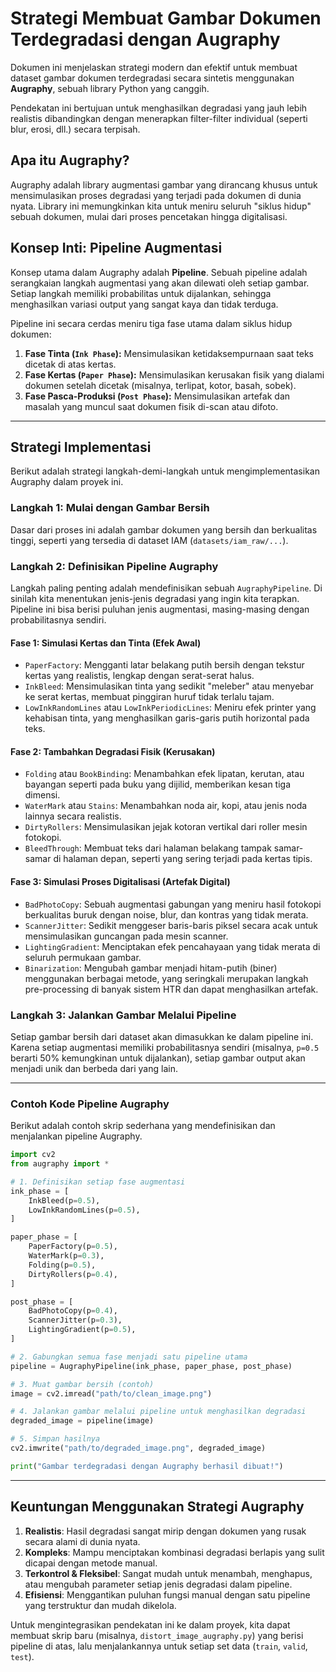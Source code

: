# Strategi Membuat Gambar Dokumen Terdegradasi dengan Augraphy

Dokumen ini menjelaskan strategi modern dan efektif untuk membuat dataset gambar dokumen terdegradasi secara sintetis menggunakan **Augraphy**, sebuah library Python yang canggih.

Pendekatan ini bertujuan untuk menghasilkan degradasi yang jauh lebih realistis dibandingkan dengan menerapkan filter-filter individual (seperti blur, erosi, dll.) secara terpisah.

## Apa itu Augraphy?

Augraphy adalah library augmentasi gambar yang dirancang khusus untuk mensimulasikan proses degradasi yang terjadi pada dokumen di dunia nyata. Library ini memungkinkan kita untuk meniru seluruh "siklus hidup" sebuah dokumen, mulai dari proses pencetakan hingga digitalisasi.

## Konsep Inti: Pipeline Augmentasi

Konsep utama dalam Augraphy adalah **Pipeline**. Sebuah pipeline adalah serangkaian langkah augmentasi yang akan dilewati oleh setiap gambar. Setiap langkah memiliki probabilitas untuk dijalankan, sehingga menghasilkan variasi output yang sangat kaya dan tidak terduga.

Pipeline ini secara cerdas meniru tiga fase utama dalam siklus hidup dokumen:

1.  **Fase Tinta (`Ink Phase`):** Mensimulasikan ketidaksempurnaan saat teks dicetak di atas kertas.
2.  **Fase Kertas (`Paper Phase`):** Mensimulasikan kerusakan fisik yang dialami dokumen setelah dicetak (misalnya, terlipat, kotor, basah, sobek).
3.  **Fase Pasca-Produksi (`Post Phase`):** Mensimulasikan artefak dan masalah yang muncul saat dokumen fisik di-scan atau difoto.

---

## Strategi Implementasi

Berikut adalah strategi langkah-demi-langkah untuk mengimplementasikan Augraphy dalam proyek ini.

### Langkah 1: Mulai dengan Gambar Bersih

Dasar dari proses ini adalah gambar dokumen yang bersih dan berkualitas tinggi, seperti yang tersedia di dataset IAM (`datasets/iam_raw/...`).

### Langkah 2: Definisikan Pipeline Augraphy

Langkah paling penting adalah mendefinisikan sebuah `AugraphyPipeline`. Di sinilah kita menentukan jenis-jenis degradasi yang ingin kita terapkan. Pipeline ini bisa berisi puluhan jenis augmentasi, masing-masing dengan probabilitasnya sendiri.

#### Fase 1: Simulasi Kertas dan Tinta (Efek Awal)

-   `PaperFactory`: Mengganti latar belakang putih bersih dengan tekstur kertas yang realistis, lengkap dengan serat-serat halus.
-   `InkBleed`: Mensimulasikan tinta yang sedikit "meleber" atau menyebar ke serat kertas, membuat pinggiran huruf tidak terlalu tajam.
-   `LowInkRandomLines` atau `LowInkPeriodicLines`: Meniru efek printer yang kehabisan tinta, yang menghasilkan garis-garis putih horizontal pada teks.

#### Fase 2: Tambahkan Degradasi Fisik (Kerusakan)

-   `Folding` atau `BookBinding`: Menambahkan efek lipatan, kerutan, atau bayangan seperti pada buku yang dijilid, memberikan kesan tiga dimensi.
-   `WaterMark` atau `Stains`: Menambahkan noda air, kopi, atau jenis noda lainnya secara realistis.
-   `DirtyRollers`: Mensimulasikan jejak kotoran vertikal dari roller mesin fotokopi.
-   `BleedThrough`: Membuat teks dari halaman belakang tampak samar-samar di halaman depan, seperti yang sering terjadi pada kertas tipis.

#### Fase 3: Simulasi Proses Digitalisasi (Artefak Digital)

-   `BadPhotoCopy`: Sebuah augmentasi gabungan yang meniru hasil fotokopi berkualitas buruk dengan noise, blur, dan kontras yang tidak merata.
-   `ScannerJitter`: Sedikit menggeser baris-baris piksel secara acak untuk mensimulasikan guncangan pada mesin scanner.
-   `LightingGradient`: Menciptakan efek pencahayaan yang tidak merata di seluruh permukaan gambar.
-   `Binarization`: Mengubah gambar menjadi hitam-putih (biner) menggunakan berbagai metode, yang seringkali merupakan langkah pre-processing di banyak sistem HTR dan dapat menghasilkan artefak.

### Langkah 3: Jalankan Gambar Melalui Pipeline

Setiap gambar bersih dari dataset akan dimasukkan ke dalam pipeline ini. Karena setiap augmentasi memiliki probabilitasnya sendiri (misalnya, `p=0.5` berarti 50% kemungkinan untuk dijalankan), setiap gambar output akan menjadi unik dan berbeda dari yang lain.

---

### Contoh Kode Pipeline Augraphy

Berikut adalah contoh skrip sederhana yang mendefinisikan dan menjalankan pipeline Augraphy.

```python
import cv2
from augraphy import *

# 1. Definisikan setiap fase augmentasi
ink_phase = [
    InkBleed(p=0.5),
    LowInkRandomLines(p=0.5),
]

paper_phase = [
    PaperFactory(p=0.5),
    WaterMark(p=0.3),
    Folding(p=0.5),
    DirtyRollers(p=0.4),
]

post_phase = [
    BadPhotoCopy(p=0.4),
    ScannerJitter(p=0.3),
    LightingGradient(p=0.5),
]

# 2. Gabungkan semua fase menjadi satu pipeline utama
pipeline = AugraphyPipeline(ink_phase, paper_phase, post_phase)

# 3. Muat gambar bersih (contoh)
image = cv2.imread("path/to/clean_image.png")

# 4. Jalankan gambar melalui pipeline untuk menghasilkan degradasi
degraded_image = pipeline(image)

# 5. Simpan hasilnya
cv2.imwrite("path/to/degraded_image.png", degraded_image)

print("Gambar terdegradasi dengan Augraphy berhasil dibuat!")
```

---

## Keuntungan Menggunakan Strategi Augraphy

1.  **Realistis**: Hasil degradasi sangat mirip dengan dokumen yang rusak secara alami di dunia nyata.
2.  **Kompleks**: Mampu menciptakan kombinasi degradasi berlapis yang sulit dicapai dengan metode manual.
3.  **Terkontrol & Fleksibel**: Sangat mudah untuk menambah, menghapus, atau mengubah parameter setiap jenis degradasi dalam pipeline.
4.  **Efisiensi**: Menggantikan puluhan fungsi manual dengan satu pipeline yang terstruktur dan mudah dikelola.

Untuk mengintegrasikan pendekatan ini ke dalam proyek, kita dapat membuat skrip baru (misalnya, `distort_image_augraphy.py`) yang berisi pipeline di atas, lalu menjalankannya untuk setiap set data (`train`, `valid`, `test`).
